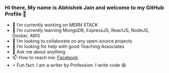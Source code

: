 ### Hi there, My name is Abhishek Jain and welcome to my GitHub Profile 👋

- 🔭 I’m currently working on MERN STACK
- 🌱 I’m currently learning MongoDB, ExpressJS, ReactJS, NodeJS, Docker, AWS
- 👯 I’m looking to collaborate on any open-source projects
- 🤔 I’m looking for help with good Teaching Associates
- 💬 Ask me about anything
- 📫 How to reach me: [Facebook](https://www.facebook.com/abhishek.jain.39142)
- ⚡ Fun fact: I am a writer by Profession. I write code 😄

